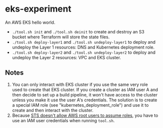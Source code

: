 # eks-experiment

An AWS EKS hello world. 

* `./tool.sh init` and `./tool.sh deinit` to create and destroy an S3 bucket where Terraform will store the state files.
* `./tool.sh deploy-layer1` and `./tool.sh undeploy-layer1` to deploy and undeploy the Layer 1 resources: DNS and Kubernetes deployment role.
* `./tool.sh deploy-layer2` and `./tool.sh undeploy-layer2` to deploy and undeploy the Layer 2 resources: VPC and EKS cluster.

## Notes

1. You can only interact with EKS cluster if you use the same very role used to create that EKS cluster. If you create a cluster as IAM user A and then decide to set up a build pipeline, it won't have access to the cluster unless you make it use the user A's credentials. The solution is to create a special IAM role (see "kubernetes_deployment_role") and use it to create and then interact with the cluster.  
2. Because [STS doesn't allow AWS root users to assume roles](https://docs.aws.amazon.com/cli/latest/reference/sts/assume-role.html), you have to use an IAM user credentials when running `tool.sh`.
